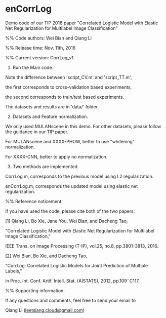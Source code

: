 # enCorrLog

Demo code of our TIP 2016 paper "Correlated Logistic Model with Elastic Net Regularization for Multilabel Image Classification"

%% Code authors: Wei Bian and Qiang Li

%% Release time: Nov. 11th, 2016

%% Current version: CorrLog_v1

1. Run the Main code.

Note the difference between 'script_CV.m' and 'script_TT.m',

the first corresponds to cross-validation based experiments,

the second corresponds to train/test based experiments.

The datasets and results are in 'data/' folder.

2. Datasets and Feature normalization.

We only used MULANscene in this demo. For other datasets, please follow the guidance in our TIP paper.

For MULANscene and XXXX-PHOW, better to use "whitening" normalization.

For XXXX-CNN, better to apply no normalization.

3. Two methods are implemented.

CorrLog.m, corresponds to the previous model using L2 regularization.

enCorrLog.m, corresponds the updated model using elastic net regularization.

%% Reference noticement:

If you have used the code, please cite both of the two papers:

[1] Qiang Li, Bo Xie, Jane You, Wei Bian, and Dacheng Tao,

"Correlated Logistic Model with Elastic Net Regularization for Multilabel Image Classification,"

IEEE Trans. on Image Processing (T-IP), vol.25, no.8, pp.3801-3813, 2016.

[2] Wei Bian, Bo Xie, and Dacheng Tao,

"CorrLog: Correlated Logistic Models for Joint Prediction of Multiple Labels,"

in Proc. Int. Conf. Artif. Intell. Stat. (AISTATS), 2012, pp.109¨C117.

%% Supporting information:

If any questions and comments, feel free to send your email to

Qiang Li (leetsiang.cloud@gmail.com)